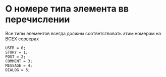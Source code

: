 # О номере типа элемента вв перечислении

Все типы элементов всегда должны соответствовать этим номерам на ВСЕХ серверах

```
USER = 0;
STORY = 1;
POST = 2;
COMMENT = 3;
MESSAGE = 4;
DIALOG = 5;
```